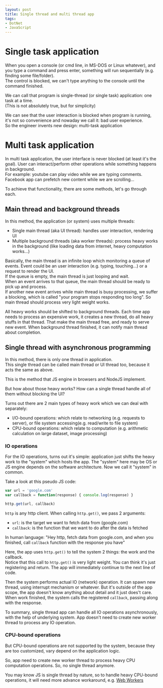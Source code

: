```yaml
---
layout: post
title: Single thread and multi thread app
tags:
- DotNet
- JavaScript
---
```


# Single task application

When you open a console (or cmd line, in MS-DOS or Linux whatever), and you type a command and
press enter, something will run sequentially (e.g. finding some file/folder).  
The control is blocked, we can't type anything to the console until the command finished.

We can call that program is single-thread (or single task) application: one task at a time.  
(This is not absolutely true, but for simplicity)

We can see that the user interaction is blocked when program is running, it's not so convenience
and nowaday we call it: bad user experience.  
So the engineer invents new design: multi-task application

# Multi task application

In multi task application, the user interface is never blocked (at least it's the goal). User can interact/perform other operations while something happens in background.  
For example: youtube can play video while we are typing comments. Facebook app can prefetch new
content while we are scrolling...

To achieve that functionality, there are some methods, let's go through each.

## Main thread and background threads

In this method, the application (or system) uses multiple threads:

- Single main thread (aka UI thread): handles user interaction, rendering UI
- Multiple background threads (aka worker threads): process heavy works in the background (like
loading data from internet, heavy computation works...)

Basically, the main thread is an infinite loop which monitoring a queue of events. Event could be an user interaction (e.g. typing, touching...) or a request to render the UI.  
If the queue is empty, the main thread is just looping and wait.  
When an event arrives to that queue, the main thread should be ready to pick up and process.  
If another new event arrives while main thread is busy processing, we suffer a blocking, which is
called "your program stops responding too long". So main thread should process very light weight works.

All heavy works should be shifted to background threads. Each time app needs to process an expensive work, it creates a new thread, do all heavy stuffs in that thread. That make the main thread free, and ready to serve new event. When background thread finished, it can notify main thread about completion.

## Single thread with asynchronous programming

In this method, there is only one thread in application.  
This single thread can be called main thread or UI thread too, because it acts the same as above.

This is the method that JS engine in browsers and NodeJS implement.

But how about those heavy works? How can a single thread handle all of them without blocking the UI?

Turns out there are 2 main types of heavy work which we can deal with separately:

- I/O-bound operations: which relate to networking (e.g. requests to server), or file system accessing(e.g. read/write to file system)
- CPU-bound operations: which relate to computation (e.g. arithmetic calculation on large dataset, image processing)

### IO operations

For the IO operations, turns out it's simple: application just shifts the heavy work to the "system" which hosts the app. The "system" here may be OS or JS engine depends on the software architecture. Now we call it "system" in common.

Take a look at this pseudo JS code:

```js
var url = 'google.com'
var callback = function(response) { console.log(response) }

http.get(url, callback)
```

`http` is any http client. When calling `http.get()`, we pass 2 arguments:

- `url`: is the target we want to fetch data from (google.com)
- `callback`: is the function that we want to do after the data is fetched

In human language: "Hey http, fetch data from google.com, and when you finished, call `callback` function with the response you have"

Here, the app uses `http.get()` to tell the system 2 things: the work and the callback.  
Notice that this call to `http.get()` is very light weight. You can think it's just registering and return. The app will immediately continue to the next line of code.

Then the system performs actual IO (network) operation. It can spawn new thread, using interrupt mechanism or whatever. But it's outside of the app scope, the app doesn't know anything about detail and it just does't care.  
When work finished, the system calls the registered `callback`, passing along with the response.

To summary, single thread app can handle all IO operations asynchronously, with the help of underlying system. App doesn't need to create new worker thread to process any IO operation.

### CPU-bound operations

But CPU-bound operations are not supported by the system, because they are too customized, vary depend on the application logic.

So, app need to create new worker thread to process heavy CPU computation operations. So, no single thread anymore.

You may know JS is single thread by nature, so to handle heavy CPU-bound operations, it will need more advance workaround, e.g. [Web Workers](https://developer.mozilla.org/en-US/docs/Web/API/Web_Workers_API/Using_web_workers)
